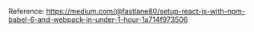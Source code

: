 Reference: https://medium.com/@fastlane80/setup-react-js-with-npm-babel-6-and-webpack-in-under-1-hour-1a714f973506